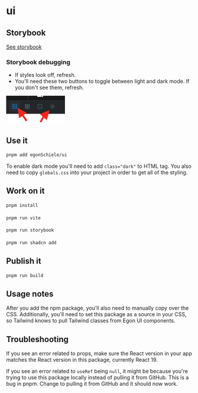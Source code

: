 # ui

## Storybook

[See storybook](https://ui-f9fn.vercel.app/?path=/docs/example-button--docs)

### Storybook debugging

- If styles look off, refresh.
- You'll need these two buttons to toggle between light and dark mode. If you don't see them, refresh.

![](/public/storybook-buttons.png)

## Use it

```bash
pnpm add egonSchiele/ui
```

To enable dark mode you'll need to add `class="dark"` to HTML tag. You also need to copy `globals.css` into your project in order to get all of the styling.

## Work on it

```bash
pnpm install

pnpm run vite

pnpm run storybook

pnpm run shadcn add
```

## Publish it

```bash
pnpm run build
```

## Usage notes

After you add the npm package, you'll also need to manually copy over the CSS. Additionally, you'll need to set this package as a source in your CSS, so Tailwind knows to pull Tailwind classes from Egon UI components.

## Troubleshooting

If you see an error related to props, make sure the React version in your app matches the React version in this package, currently React 19.

If you see an error related to `useRef` being `null`, it might be because you're trying to use this package locally instead of pulling it from GitHub. This is a bug in pnpm. Change to pulling it from GitHub and it should now work.